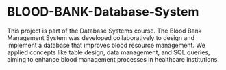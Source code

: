 # BLOOD-BANK-Database-System
This project is part of the Database Systems course. The Blood Bank Management System was developed collaboratively to design and implement a database that improves blood resource management. We applied concepts like table design, data management, and SQL queries, aiming to enhance blood management processes in healthcare institutions.
